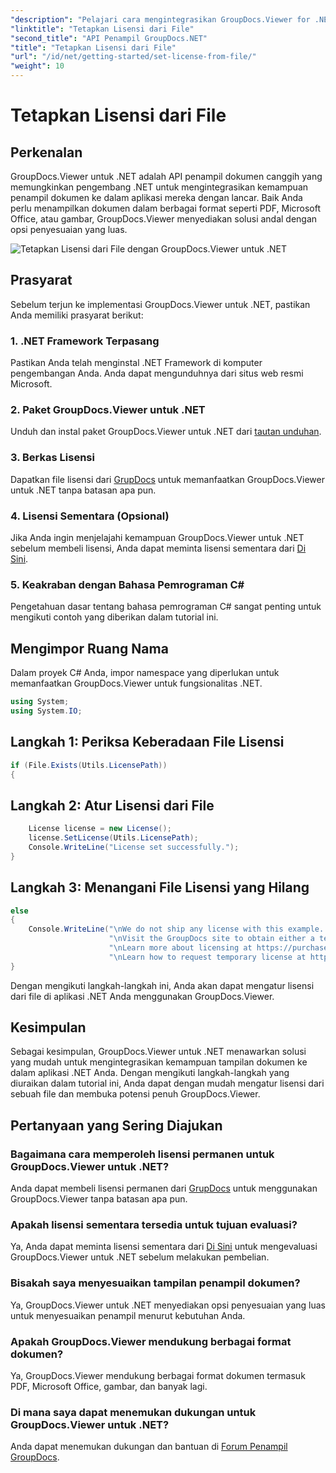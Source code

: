 ```yaml
---
"description": "Pelajari cara mengintegrasikan GroupDocs.Viewer for .NET ke dalam aplikasi Anda dengan mudah. Tetapkan lisensi, lihat dokumen, dan sesuaikan tampilan penampil."
"linktitle": "Tetapkan Lisensi dari File"
"second_title": "API Penampil GroupDocs.NET"
"title": "Tetapkan Lisensi dari File"
"url": "/id/net/getting-started/set-license-from-file/"
"weight": 10
---
```


# Tetapkan Lisensi dari File

## Perkenalan
GroupDocs.Viewer untuk .NET adalah API penampil dokumen canggih yang memungkinkan pengembang .NET untuk mengintegrasikan kemampuan penampil dokumen ke dalam aplikasi mereka dengan lancar. Baik Anda perlu menampilkan dokumen dalam berbagai format seperti PDF, Microsoft Office, atau gambar, GroupDocs.Viewer menyediakan solusi andal dengan opsi penyesuaian yang luas.

![Tetapkan Lisensi dari File dengan GroupDocs.Viewer untuk .NET](/viewer/getting-started/set-license-from-file.png)

## Prasyarat
Sebelum terjun ke implementasi GroupDocs.Viewer untuk .NET, pastikan Anda memiliki prasyarat berikut:
### 1. .NET Framework Terpasang
Pastikan Anda telah menginstal .NET Framework di komputer pengembangan Anda. Anda dapat mengunduhnya dari situs web resmi Microsoft.
### 2. Paket GroupDocs.Viewer untuk .NET
Unduh dan instal paket GroupDocs.Viewer untuk .NET dari [tautan unduhan](https://releases.groupdocs.com/viewer/net/).
### 3. Berkas Lisensi
Dapatkan file lisensi dari [GrupDocs](https://purchase.groupdocs.com/buy) untuk memanfaatkan GroupDocs.Viewer untuk .NET tanpa batasan apa pun.
### 4. Lisensi Sementara (Opsional)
Jika Anda ingin menjelajahi kemampuan GroupDocs.Viewer untuk .NET sebelum membeli lisensi, Anda dapat meminta lisensi sementara dari [Di Sini](https://purchase.groupdocs.com/temporary-license/).
### 5. Keakraban dengan Bahasa Pemrograman C#
Pengetahuan dasar tentang bahasa pemrograman C# sangat penting untuk mengikuti contoh yang diberikan dalam tutorial ini.

## Mengimpor Ruang Nama
Dalam proyek C# Anda, impor namespace yang diperlukan untuk memanfaatkan GroupDocs.Viewer untuk fungsionalitas .NET.

```csharp
using System;
using System.IO;
```

## Langkah 1: Periksa Keberadaan File Lisensi
```csharp
if (File.Exists(Utils.LicensePath))
{
```
## Langkah 2: Atur Lisensi dari File
```csharp
    License license = new License();
    license.SetLicense(Utils.LicensePath);
    Console.WriteLine("License set successfully.");
}
```
## Langkah 3: Menangani File Lisensi yang Hilang
```csharp
else
{
    Console.WriteLine("\nWe do not ship any license with this example. " +
                      "\nVisit the GroupDocs site to obtain either a temporary or permanent license. " +
                      "\nLearn more about licensing at https://purchase.groupdocs.com/faqs/licensing. " +
                      "\nLearn how to request temporary license at https://purchase.groupdocs.com/lisensi-sementara.");
}
```
Dengan mengikuti langkah-langkah ini, Anda akan dapat mengatur lisensi dari file di aplikasi .NET Anda menggunakan GroupDocs.Viewer.

## Kesimpulan
Sebagai kesimpulan, GroupDocs.Viewer untuk .NET menawarkan solusi yang mudah untuk mengintegrasikan kemampuan tampilan dokumen ke dalam aplikasi .NET Anda. Dengan mengikuti langkah-langkah yang diuraikan dalam tutorial ini, Anda dapat dengan mudah mengatur lisensi dari sebuah file dan membuka potensi penuh GroupDocs.Viewer.
## Pertanyaan yang Sering Diajukan
### Bagaimana cara memperoleh lisensi permanen untuk GroupDocs.Viewer untuk .NET?
Anda dapat membeli lisensi permanen dari [GrupDocs](https://purchase.groupdocs.com/buy) untuk menggunakan GroupDocs.Viewer tanpa batasan apa pun.
### Apakah lisensi sementara tersedia untuk tujuan evaluasi?
Ya, Anda dapat meminta lisensi sementara dari [Di Sini](https://purchase.groupdocs.com/temporary-license/) untuk mengevaluasi GroupDocs.Viewer untuk .NET sebelum melakukan pembelian.
### Bisakah saya menyesuaikan tampilan penampil dokumen?
Ya, GroupDocs.Viewer untuk .NET menyediakan opsi penyesuaian yang luas untuk menyesuaikan penampil menurut kebutuhan Anda.
### Apakah GroupDocs.Viewer mendukung berbagai format dokumen?
Ya, GroupDocs.Viewer mendukung berbagai format dokumen termasuk PDF, Microsoft Office, gambar, dan banyak lagi.
### Di mana saya dapat menemukan dukungan untuk GroupDocs.Viewer untuk .NET?
Anda dapat menemukan dukungan dan bantuan di [Forum Penampil GroupDocs](https://forum.groupdocs.com/c/viewer/9).